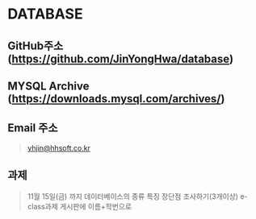 # DATABASE

## GitHub주소 (https://github.com/JinYongHwa/database)

## MYSQL Archive (https://downloads.mysql.com/archives/)

## Email 주소
> yhjin@hhsoft.co.kr

## 과제 
> 11월 15일(금) 까지 데이터베이스의 종류 특징 장단점 조사하기(3개이상)
e-class과제 게시판에 이름+학번으로 
